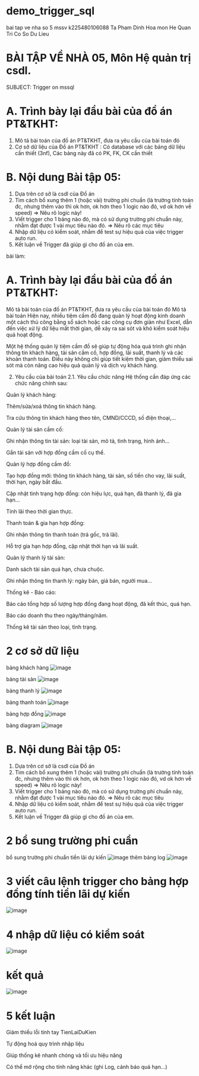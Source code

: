 # demo_trigger_sql
bai tap ve nha so 5 mssv k225480106088 Ta Pham Dinh Hoa mon He Quan Tri Co So Du Lieu
# BÀI TẬP VỀ NHÀ 05, Môn Hệ quản trị csdl.

SUBJECT: Trigger on mssql

# A. Trình bày lại đầu bài của đồ án PT&TKHT:
1. Mô tả bài toán của đồ án PT&TKHT, 
   đưa ra yêu cầu của bài toán đó
2. Cơ sở dữ liệu của Đồ án PT&TKHT :
   Có database với các bảng dữ liệu cần thiết (3nf),
   Các bảng này đã có PK, FK, CK cần thiết
 
# B. Nội dung Bài tập 05:
1. Dựa trên cơ sở là csdl của Đồ án
2. Tìm cách bổ xung thêm 1 (hoặc vài) trường phi chuẩn
   (là trường tính toán đc, nhưng thêm vào thì ok hơn,
    ok hơn theo 1 logic nào đó, vd ok hơn về speed)
   => Nêu rõ logic này!
3. Viết trigger cho 1 bảng nào đó, 
   mà có sử dụng trường phi chuẩn này,
   nhằm đạt được 1 vài mục tiêu nào đó.
   => Nêu rõ các mục tiêu 
4. Nhập dữ liệu có kiểm soát, 
   nhằm để test sự hiệu quả của việc trigger auto run.
5. Kết luận về Trigger đã giúp gì cho đồ án của em.

bài làm: 
# A. Trình bày lại đầu bài của đồ án PT&TKHT:
Mô tả bài toán của đồ án PT&TKHT, đưa ra yêu cầu của bài toán đó
Mô tả bài toán
Hiện nay, nhiều tiệm cầm đồ đang quản lý hoạt động kinh doanh một cách thủ công bằng sổ sách hoặc các công cụ đơn giản như Excel, dẫn đến việc xử lý dữ liệu mất thời gian, dễ xảy ra sai sót và khó kiểm soát hiệu quả hoạt động.

Một hệ thống quản lý tiệm cầm đồ sẽ giúp tự động hóa quá trình ghi nhận thông tin khách hàng, tài sản cầm cố, hợp đồng, lãi suất, thanh lý và các khoản thanh toán. Điều này không chỉ giúp tiết kiệm thời gian, giảm thiểu sai sót mà còn nâng cao hiệu quả quản lý và dịch vụ khách hàng.

2. Yêu cầu của bài toán
2.1. Yêu cầu chức năng
Hệ thống cần đáp ứng các chức năng chính sau:

Quản lý khách hàng:

Thêm/sửa/xoá thông tin khách hàng.

Tra cứu thông tin khách hàng theo tên, CMND/CCCD, số điện thoại,…

Quản lý tài sản cầm cố:

Ghi nhận thông tin tài sản: loại tài sản, mô tả, tình trạng, hình ảnh…

Gắn tài sản với hợp đồng cầm cố cụ thể.

Quản lý hợp đồng cầm đồ:

Tạo hợp đồng mới: thông tin khách hàng, tài sản, số tiền cho vay, lãi suất, thời hạn, ngày bắt đầu.

Cập nhật tình trạng hợp đồng: còn hiệu lực, quá hạn, đã thanh lý, đã gia hạn…

Tính lãi theo thời gian thực.

Thanh toán & gia hạn hợp đồng:

Ghi nhận thông tin thanh toán (trả gốc, trả lãi).

Hỗ trợ gia hạn hợp đồng, cập nhật thời hạn và lãi suất.

Quản lý thanh lý tài sản:

Danh sách tài sản quá hạn, chưa chuộc.

Ghi nhận thông tin thanh lý: ngày bán, giá bán, người mua…

Thống kê - Báo cáo:

Báo cáo tổng hợp số lượng hợp đồng đang hoạt động, đã kết thúc, quá hạn.

Báo cáo doanh thu theo ngày/tháng/năm.

Thống kê tài sản theo loại, tình trạng.

# 2 cơ sở dữ liệu 
bảng khách hàng 
![image](https://github.com/user-attachments/assets/66b9c79e-16dd-485c-aa97-9ab8fce124e0)

bảng tài sản 
![image](https://github.com/user-attachments/assets/fe2ea885-12f9-487e-a57b-3f4493f9e7d3)

bảng thanh lý
![image](https://github.com/user-attachments/assets/3b2c9445-167b-486c-8106-dfa1e56f480f)

bảng thanh toán 
![image](https://github.com/user-attachments/assets/18ee4f58-fd38-4898-8b4e-a4fbd7637eb4)

bảng hợp đồng 
![image](https://github.com/user-attachments/assets/995f2b02-2fac-426b-8da5-75672659dad6)

bảng diagram 
![image](https://github.com/user-attachments/assets/78273a12-306a-440b-90b8-5d93a616c832)


# B. Nội dung Bài tập 05:
1. Dựa trên cơ sở là csdl của Đồ án
2. Tìm cách bổ xung thêm 1 (hoặc vài) trường phi chuẩn
   (là trường tính toán đc, nhưng thêm vào thì ok hơn,
    ok hơn theo 1 logic nào đó, vd ok hơn về speed)
   => Nêu rõ logic này!
3. Viết trigger cho 1 bảng nào đó, 
   mà có sử dụng trường phi chuẩn này,
   nhằm đạt được 1 vài mục tiêu nào đó.
   => Nêu rõ các mục tiêu 
4. Nhập dữ liệu có kiểm soát, 
   nhằm để test sự hiệu quả của việc trigger auto run.
5. Kết luận về Trigger đã giúp gì cho đồ án của em.
# 2 bổ sung trường phi cuẩn 
bổ sung trường phi chuẩn tiền lãi dự kiến
![image](https://github.com/user-attachments/assets/5b94b4fa-75fb-459c-9c69-f612dbd39b45)
thêm bảng log 
![image](https://github.com/user-attachments/assets/935054d7-19e0-450b-a2f9-8f2769bee554)

# 3 viết câu lệnh trigger cho bảng hợp đồng tính tiền lãi dự kiến
![image](https://github.com/user-attachments/assets/0cadd14a-7434-4986-8b5a-46e9f902907f)

# 4 nhập dữ liệu có kiểm soát
![image](https://github.com/user-attachments/assets/d882a747-cf99-4643-b8a5-d6382f334052)

# kết quả 
![image](https://github.com/user-attachments/assets/2731733c-6aba-485a-bd1e-e3e1a98fc7c9)

# 5 kết luận 
Giảm thiểu lỗi tính tay TienLaiDuKien

Tự động hoá quy trình nhập liệu

Giúp thống kê nhanh chóng và tối ưu hiệu năng

Có thể mở rộng cho tính năng khác (ghi Log, cảnh báo quá hạn...)













